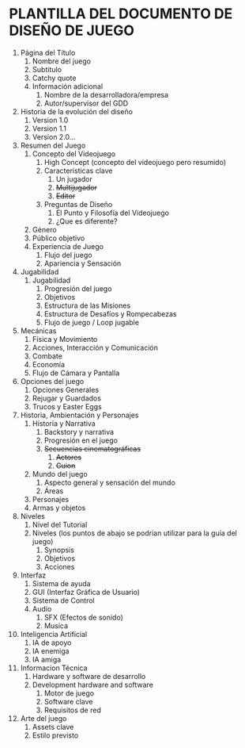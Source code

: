 PLANTILLA DEL DOCUMENTO DE DISEÑO DE JUEGO
=============================
1. Página del Título
   1. Nombre del juego
   2. Subtitulo    
   3. Catchy quote
   4. Información adicional	
       1. Nombre de la desarrolladora/empresa
       2. Autor/supervisor del GDD
2. Historia de la evolución del diseño
   1.  Version 1.0
   2.  Version 1.1
   3.  Version 2.0...
3. Resumen del Juego
   1.  Concepto del Videojuego
       1. High Concept (concepto del videojuego pero resumido)
       2. Características clave
           1. Un jugador
           2. ~~Multijugador~~
           3. ~~Editor~~
       3. Preguntas de Diseño
           1. El Punto y Filosofía del Videojuego
           2. ¿Que es diferente?
   2.  Género
   3.  Público objetivo
   4.  Experiencia de Juego
        1. Flujo del juego
        2. Apariencia y Sensación
4. Jugabilidad
   1.  Jugabilidad
       1. Progresión del juego
       2. Objetivos
       3. Estructura de las Misiones
       4. Estructura de Desafíos y Rompecabezas
       5. Flujo de juego / Loop jugable
5. Mecánicas
   1. Física y Movimiento  
   2. Acciones, Interacción y Comunicación
   3. Combate
   4. Economía
   5. Flujo de Cámara y Pantalla
6. Opciones del juego
   1.  Opciones Generales
   2.  Rejugar y Guardados 
   3.  Trucos y Easter Eggs
7. Historia, Ambientación y Personajes
   1.  Historia y Narrativa
       1. Backstory y narrativa
       2. Progresión en el juego
       3. ~~Secuencias cinematográficas~~
          1. ~~Actores~~
          2. ~~Guion~~
   2.  Mundo del juego
       1. Aspecto general y sensación del mundo
       2. Áreas
   3.  Personajes
   4.  Armas y objetos
8. Niveles
   1.  Nivel del Tutorial
   2.  Niveles (los puntos de abajo se podrian utilizar para la guía del juego)
       1. Synopsis
       2. Objetivos
       3. Acciones
9. Interfaz
   1.  Sistema de ayuda
   2.  GUI (Interfaz Gráfica de Usuario)
   3.  Sistema de Control
   4.  Audio
       1. SFX (Efectos de sonido)
       2. Musica
10. Inteligencia Artificial
    1. IA de apoyo
    2. IA enemiga 
    3. IA amiga
11. Informacion Técnica
    1. Hardware y software de desarrollo
    2. Development hardware and software
       1. Motor de juego
       2. Software clave
       3. Requisitos de red
12. Arte del juego
    1. Assets clave
    2. Estilo previsto